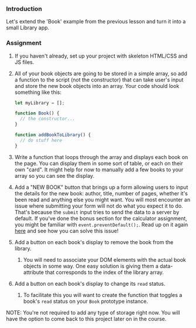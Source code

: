 ### Introduction

Let's extend the 'Book' example from the previous lesson and turn it into a small Library app.

### Assignment

<div class="lesson-content__panel" markdown="1">

1. If you haven't already, set up your project with skeleton HTML/CSS and JS files.
2. All of your book objects are going to be stored in a simple array, so add a function to the script (not the constructor) that can take user's input and store the new book objects into an array. Your code should look something like this:

   ~~~javascript
   let myLibrary = [];

   function Book() {
     // the constructor...
   }

   function addBookToLibrary() {
     // do stuff here
   }
   ~~~

3. Write a function that loops through the array and displays each book on the page. You can display them in some sort of table, or each on their own "card". It might help for now to manually add a few books to your array so you can see the display.
4. Add a "NEW BOOK" button that brings up a form allowing users to input the details for the new book: author, title, number of pages, whether it's been read and anything else you might want. You will most encounter an issue where submitting your form will not do what you expect it to do. That's because the `submit` input tries to send the data to a server by default. If you've done the bonus section for the calculator assignment, you might be familiar with `event.preventDefault();`. Read up on it again [here](https://developer.mozilla.org/en-US/docs/Web/API/Event/preventDefault) and see how you can solve this issue!
5. Add a button on each book's display to remove the book from the library.
   1. You will need to associate your DOM elements with the actual book objects in some way. One easy solution is giving them a data-attribute that corresponds to the index of the library array.
6. Add a button on each book's display to change its `read` status.
   1. To facilitate this you will want to create the function that toggles a book's `read` status on your `Book` prototype instance.


NOTE: You're not required to add any type of storage right now. You will have the option to come back to this project later on in the course.
</div>
